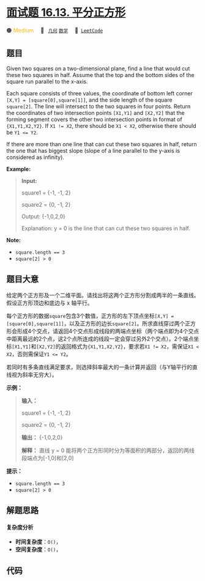 # [面试题 16.13. 平分正方形](https://leetcode.cn/problems/bisect-squares-lcci)

🟠 <font color=#ffb800>Medium</font>&emsp; 🔖&ensp; [`几何`](/leetcode/outline/tag/geometry.md) [`数学`](/leetcode/outline/tag/math.md)&emsp; 🔗&ensp;[`LeetCode`](https://leetcode.cn/problems/bisect-squares-lcci)

## 题目

Given two squares on a two-dimensional plane, find a line that would cut these
two squares in half. Assume that the top and the bottom sides of the square
run parallel to the x-axis.

Each square consists of three values, the coordinate of bottom left corner
`[X,Y] = [square[0],square[1]]`, and the side length of the square
`square[2]`. The line will intersect to the two squares in four points. Return
the coordinates of two intersection points `[X1,Y1]` and `[X2,Y2]` that the
forming segment covers the other two intersection points in format of
`{X1,Y1,X2,Y2}`. If `X1 != X2`, there should be `X1 < X2`, otherwise there
should be `Y1 <= Y2`.

If there are more than one line that can cut these two squares in half, return
the one that has biggest slope (slope of a line parallel to the y-axis is
considered as infinity).

**Example:**

> 
> 
> 
> 
> 
> **Input:**
> 
> square1 = {-1, -1, 2}
> 
> square2 = {0, -1, 2}
> 
> Output: {-1,0,2,0}
> 
> Explanation: y = 0 is the line that can cut these two squares in half.
> 
> 

**Note:**

  * `square.length == 3`
  * `square[2] > 0`


## 题目大意

给定两个正方形及一个二维平面。请找出将这两个正方形分割成两半的一条直线。假设正方形顶边和底边与 x 轴平行。

每个正方形的数据`square`包含3个数值，正方形的左下顶点坐标`[X,Y] =
[square[0],square[1]]`，以及正方形的边长`square[2]`。所求直线穿过两个正方形会形成4个交点，请返回4个交点形成线段的两端点坐标（两个端点即为4个交点中距离最远的2个点，这2个点所连成的线段一定会穿过另外2个交点）。2个端点坐标`[X1,Y1]`和`[X2,Y2]`的返回格式为`{X1,Y1,X2,Y2}`，要求若`X1
!= X2`，需保证`X1 < X2`，否则需保证`Y1 <= Y2`。

若同时有多条直线满足要求，则选择斜率最大的一条计算并返回（与Y轴平行的直线视为斜率无穷大）。

**示例：**

> 
> 
> 
> 
> 
> **输入：**
> 
> square1 = {-1, -1, 2}
> 
> square2 = {0, -1, 2}
> 
> **输出：** {-1,0,2,0}
> 
> **解释：** 直线 y = 0 能将两个正方形同时分为等面积的两部分，返回的两线段端点为[-1,0]和[2,0]
> 
> 

**提示：**

  * `square.length == 3`
  * `square[2] > 0`


## 解题思路

#### 复杂度分析

- **时间复杂度**：`O()`，
- **空间复杂度**：`O()`，

## 代码

```javascript

```
